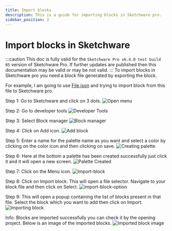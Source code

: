 ```yaml
---
title: Import blocks
description: This is a guide for importing blocks in Sketchware pro.
sidebar_position: 2
---
```

# Import blocks in Sketchware
:::caution
This doc is fully valid for the `Sketchware Pro v6.4.0 test build 05` version of Sketchware Pro. If further updates are published then this documentation may be valid or may be not valid.
:::
To import blocks in Sketchware pro you need a block file generated by exporting the block.

For example, I am going to use [File.json](https://drive.google.com/file/d/1BVXQmYPJ-kHlt70y4j4eZt7TpMlUOhnJ/view?usp=drivesdk) and trying to import block from this file to Sketchware pro.

Step 1: Go to Sketchware and click on 3 dots.
![Open menu](assets/Open-menu.jpg)

Step 2: Go to developer tools
![Developer Tools](assets/developer-tools.jpg)

Step 3: Select Block manager
![Block manager](assets/block-manager.jpg)

Step 4: Click on Add icon.
![Add block](assets/Add-block.jpg)

Step 5: Enter a name for the palette name as you want and select a color by clicking on the color icon and then clicking on save.
![Creating palette](assets/creating-palette2.jpg)

Step 6: Here at the bottom a palette has been created successfully just click it and it will open a new screen.
![Palette Created](assets/palette-created.jpg)

Step 7: Click on the Menu icon.
![Import-block](assets/import-block.jpg)

Step 8: Click on Import block. This will open a file selector. Navigate to your block file and then click on Select.
![import-block-option](assets/import-block-option.jpg)

Step 9: This will open a popup containing the list of blocks present in that file. Select the block which you want to add then click on Import.
![Importing block](assets/import-button-block.jpg)

Info: Blocks are imported successfully you can check it by the opening project. Below is an image of the imported blocks.
![Imported block image](assets/result.jpg)